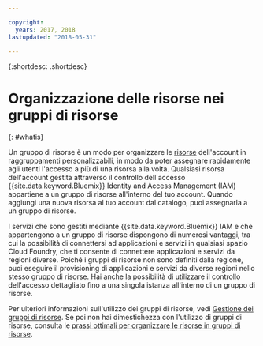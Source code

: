```yaml
---

copyright:
  years: 2017, 2018
lastupdated: "2018-05-31"

---
```


{:shortdesc: .shortdesc}

# Organizzazione delle risorse nei gruppi di risorse
{: #whatis}

Un gruppo di risorse è un modo per organizzare le [risorse](/docs/resources/acct_resources.html#resource) dell'account in raggruppamenti personalizzabili, in modo da poter assegnare rapidamente agli utenti l'accesso a più di una risorsa alla volta. Qualsiasi risorsa dell'account gestita attraverso il controllo dell'accesso {{site.data.keyword.Bluemix}} Identity and Access Management (IAM) appartiene a un gruppo di risorse all'interno del tuo account. Quando aggiungi una nuova risorsa al tuo account dal catalogo, puoi assegnarla a un gruppo di risorse.

I servizi che sono gestiti mediante {{site.data.keyword.Bluemix}} IAM e che appartengono a un gruppo di risorse dispongono di numerosi vantaggi, tra cui la possibilità di connettersi ad applicazioni e servizi in qualsiasi spazio Cloud Foundry, che ti consente di connettere applicazioni e servizi da regioni diverse. Poiché i gruppi di risorse non sono definiti dalla regione, puoi eseguire il provisioning di applicazioni e servizi da diverse regioni nello stesso gruppo di risorse. Hai anche la possibilità di utilizzare il controllo dell'accesso dettagliato fino a una singola istanza all'interno di un gruppo di risorse.

Per ulteriori informazioni sull'utilizzo dei gruppi di risorse, vedi [Gestione dei gruppi di risorse](/docs/resources/resourcegroups.html). Se poi non hai dimestichezza con l'utilizzo di gruppi di risorse, consulta le [prassi ottimali per organizzare le risorse in gruppi di risorse](/docs/resources/bestpractice_rgs.html#bp_resourcegroups).
